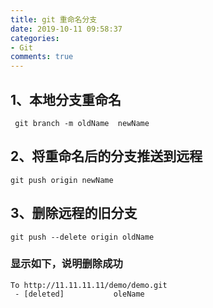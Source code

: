 ```yaml
---
title: git 重命名分支
date: 2019-10-11 09:58:37
categories:
- Git
comments: true
---
```


## **1、本地分支重命名**

```shell
 git branch -m oldName  newName
```

## **2、将重命名后的分支推送到远程**

```shell
git push origin newName
```

## 3、删除远程的旧分支

```shell
git push --delete origin oldName
```

### 显示如下，说明删除成功

```shell
To http://11.11.11.11/demo/demo.git
 - [deleted]           oleName
```

